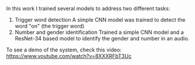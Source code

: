 In this work I trained several models to address two different tasks:
1. Trigger word detection
A simple CNN model was trained to detect the word "on" (the trigger word)
2. Number and gender identification
Trained a simple CNN model and a ResNet-34 based model to identify the gender and number in an audio.

To see a demo of the system, check this video: https://www.youtube.com/watch?v=8XXXRFbT3Uc
